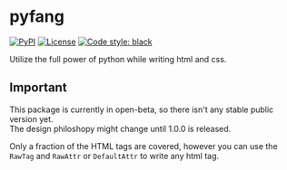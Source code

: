 # pyfang
[![PyPI](https://img.shields.io/pypi/v/pyfang)](https://pypi.org/project/pyfang/) 
[![License](https://img.shields.io/pypi/l/pynimate?color=green)](https://github.com/julkaar9/pyfang/blob/main/LICENSE)
[![Code style: black](https://img.shields.io/badge/code%20style-black-000000.svg)](https://github.com/psf/black)  

Utilize the full power of python while writing html and css.

## Important
This package is currently in open-beta, so there isn't any stable public version yet.   
The design philoshopy might change until 1.0.0 is released.  

Only a fraction of the HTML tags are covered, however you can use the `RawTag` and `RawAttr` or `DefaultAttr` to write any html tag.


